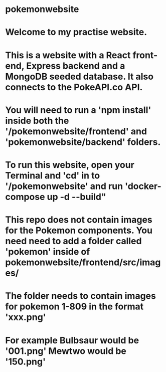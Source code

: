 # pokemonwebsite

# Welcome to my practise website.

# This is a website with a React front-end, Express backend and a MongoDB seeded database. It also connects to the PokeAPI.co API.
# You will need to run a 'npm install' inside both the '/pokemonwebsite/frontend' and 'pokemonwebsite/backend' folders.
# To run this website, open your Terminal and 'cd' in to '/pokemonwebsite' and run 'docker-compose up -d --build"
# This repo does not contain images for the Pokemon components. You need need to add a folder called 'pokemon' inside of pokemonwebsite/frontend/src/images/
# The folder needs to contain images for pokemon 1-809 in the format 'xxx.png'
# For example Bulbsaur would be '001.png' Mewtwo would be '150.png'
